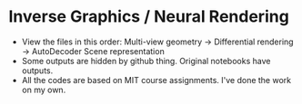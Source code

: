 # Inverse Graphics / Neural Rendering
 
+ View the files in this order: Multi-view geometry -> Differential rendering -> AutoDecoder Scene representation  
+ Some outputs are hidden by github thing. Original notebooks have outputs.  
+ All the codes are based on MIT course assignments. I've done the work on my own.
